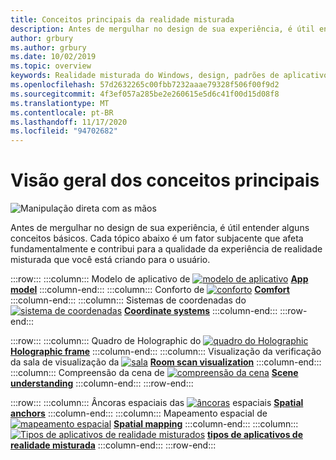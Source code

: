 ```yaml
---
title: Conceitos principais da realidade misturada
description: Antes de mergulhar no design de sua experiência, é útil entender alguns conceitos básicos. Cada tópico abaixo é um fator subjacente que afeta fundamentalmente e contribui para a qualidade da experiência de realidade misturada que você está criando para o usuário.
author: grbury
ms.author: grbury
ms.date: 10/02/2019
ms.topic: overview
keywords: Realidade misturada do Windows, design, padrões de aplicativo, controles, estilo, HoloLens, interação, elementos de UX, comportamentos, blocos de construção, headset de realidade misturada, headset de realidade mista do Windows, headset da realidade virtual, HoloLens, MRTK, kit de ferramentas de realidade misturada, conforto, modelo de aplicativo, coordenada, quadro Holographic
ms.openlocfilehash: 57d2632265c00fbb7232aaae79328f506f00f9d2
ms.sourcegitcommit: 4f3ef057a285be2e260615e5d6c41f00d15d08f8
ms.translationtype: MT
ms.contentlocale: pt-BR
ms.lasthandoff: 11/17/2020
ms.locfileid: "94702682"
---
```

# <a name="core-concepts-overview"></a>Visão geral dos conceitos principais

![Manipulação direta com as mãos](images/05_CoreConcepts.png)


Antes de mergulhar no design de sua experiência, é útil entender alguns conceitos básicos. Cada tópico abaixo é um fator subjacente que afeta fundamentalmente e contribui para a qualidade da experiência de realidade misturada que você está criando para o usuário. 

:::row:::
    :::column:::
        Modelo de aplicativo de [ ![ modelo de aplicativo](images/teleportation-640px.png)](app-model.md) **[App model](app-model.md)**
    :::column-end:::
    :::column:::
       Conforto de [ ![ conforto](images/comfort-chart.PNG)](comfort.md) **[Comfort](comfort.md)**
    :::column-end:::
    :::column:::
        Sistemas de coordenadas do [ ![ sistema de coordenadas](images/coordinate-systems.PNG)](coordinate-systems.md) **[Coordinate systems](coordinate-systems.md)**
    :::column-end:::
:::row-end:::

:::row:::
    :::column:::
        Quadro de Holographic do [ ![ quadro do Holographic](images/destinationmars-750px.png)](holographic-frame.md) **[Holographic frame](holographic-frame.md)**
    :::column-end:::
    :::column:::
        Visualização da verificação da sala de visualização da [ ![ sala](images/sr-mixedworld-140429-8pm-00068-1000px.png)](room-scan-visualization.md) **[Room scan visualization](room-scan-visualization.md)**
    :::column-end:::
    :::column:::
        Compreensão da cena de [ ![ compreensão da cena](images/scene-understanding.png)](scene-understanding.md) **[Scene understanding](scene-understanding.md)**
    :::column-end:::
:::row-end:::

:::row:::
    :::column:::
        Âncoras espaciais das [ ![ âncoras](images/azurespatialanchors.jpg)](spatial-anchors.md) espaciais **[Spatial anchors](spatial-anchors.md)**
    :::column-end:::
    :::column:::
        Mapeamento espacial de [ ![ mapeamento espacial](images/surfacereconstruction.jpg)](spatial-mapping.md) **[Spatial mapping](spatial-mapping.md)**
    :::column-end:::
    :::column:::
        [ ![ Tipos de aplicativos de realidade misturados](images/enhancedenvironmentapps-640px.jpg)](types-of-mixed-reality-apps.md) **[tipos de aplicativos de realidade misturada](types-of-mixed-reality-apps.md)**
    :::column-end:::
:::row-end:::


<br>

<br>

